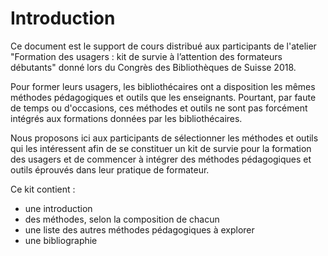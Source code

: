 # Introduction

Ce document est le support de cours distribué aux participants de l'atelier "Formation des usagers : kit de survie à l’attention des formateurs débutants" donné lors du Congrès des Bibliothèques de Suisse 2018. 

Pour former leurs usagers, les bibliothécaires ont a disposition les mêmes méthodes pédagogiques et outils que les enseignants. Pourtant, par faute de temps ou d'occasions, ces méthodes et outils ne sont pas forcément intégrés aux formations données par les bibliothécaires. 

Nous proposons ici aux participants de sélectionner les  méthodes et outils qui les intéressent afin de se constituer un kit de survie pour la formation des usagers et de commencer à intégrer des méthodes pédagogiques et outils éprouvés dans leur pratique de formateur.

Ce kit contient :
- une introduction
- des méthodes, selon la composition de chacun
- une liste des autres méthodes pédagogiques à explorer
- une bibliographie 
